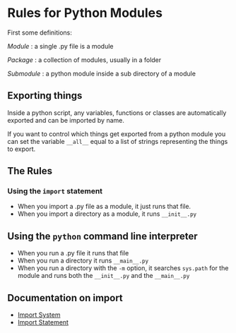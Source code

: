# Rules for Python Modules

First some definitions:

_Module_ : a single .py file is a module

_Package_ : a collection of modules, usually in a folder

_Submodule_ : a python module inside a sub directory of a module

## Exporting things

Inside a python script, any variables, functions or classes are automatically
exported and can be imported by name.

If you want to control which things get exported from a python module you can
set the variable `__all__` equal to a list of strings representing the things
to export.

## The Rules

### Using the `import` statement

- When you import a .py file as a module, it just runs that file.
- When you import a directory as a module, it runs `__init__.py`

## Using the `python` command line interpreter

- When you run a .py file it runs that file
- When you run a directory it runs `__main__.py`
- When you run a directory with the `-m` option, it searches `sys.path` for the module and runs both the `__init__.py` and the `__main__.py`

## Documentation on import

- [Import System](https://docs.python.org/3/reference/import.html)
- [Import Statement](https://docs.python.org/3/reference/simple_stmts.html#import)
